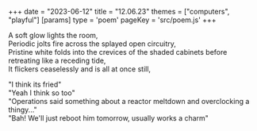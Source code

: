 +++
date = "2023-06-12"
title = "12.06.23"
themes = ["computers", "playful"]
[params]
  type = 'poem'
  pageKey = 'src/poem.js'
+++

A soft glow lights the room,  
Periodic jolts fire across the splayed open circuitry,  
Pristine white folds into the crevices of the shaded cabinets before retreating like a receding tide,  
It flickers ceaselessly and is all at once still,  
  
"I think its fried"  
"Yeah I think so too"  
"Operations said something about a reactor meltdown and overclocking a thingy..."  
"Bah! We'll just reboot him tomorrow, usually works a charm"
